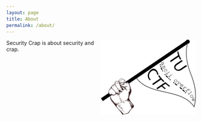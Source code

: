 ```yaml
---
layout: page
title: About
permalink: /about/
---
```


<img src="/img/logo.png" width='50%' align="right"/>

Security Crap is about security and crap.
